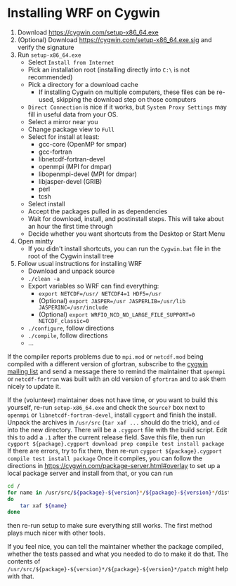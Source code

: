 # Installing WRF on Cygwin

1. Download https://cygwin.com/setup-x86_64.exe
2. (Optional) Download https://cygwin.com/setup-x86_64.exe.sig and verify the signature
3. Run `setup-x86_64.exe`
	- Select `Install from Internet`
	- Pick an installation root (installing directly into `C:\` is not
	  recommended)
	- Pick a directory for a download cache
		- If installing Cygwin on multiple computers, these files can
          be re-used, skipping the download step on those computers
	- `Direct Connection` is nice if it works, but `System Proxy Settings`
	  may fill in useful data from your OS.
	- Select a mirror near you
    - Change package view to `Full`
    - Select for install at least:
		- gcc-core (OpenMP for smpar)
		- gcc-fortran
		- libnetcdf-fortran-devel
		- openmpi (MPI for dmpar)
		- libopenmpi-devel (MPI for dmpar)
		- libjasper-devel (GRIB)
		- perl
		- tcsh
	- Select install
	- Accept the packages pulled in as dependencies
	- Wait for download, install, and postinstall steps.  This will
      take about an hour the first time through
	- Decide whether you want shortcuts from the Desktop or Start Menu
4. Open mintty
   - If you didn't install shortcuts, you can run the `Cygwin.bat`
     file in the root of the Cygwin install tree
5. Follow usual instructions for installing WRF
   - Download and unpack source
   - `./clean -a`
   - Export variables so WRF can find everything:
	 - `export NETCDF=/usr/ NETCDF4=1 HDF5=/usr`
	 - (Optional) `export JASPER=/usr JASPERLIB=/usr/lib JASPERINC=/usr/include`
	 - (Optional) `export WRFIO_NCD_NO_LARGE_FILE_SUPPORT=0 NETCDF_classic=0`
   - `./configure`, follow directions
   - `./compile`, follow directions
   - ...


If the compiler reports problems due to `mpi.mod` or `netcdf.mod`
being compiled with a different version of gfortran, subscribe to the
[cygwin mailing list](https://cygwin.com/lists.html) and send a
message there to remind the maintainer that `openmpi` or
`netcdf-fortran` was built with an old version of `gfortran` and to
ask them nicely to update it.

If the (volunteer) maintainer does not have time, or you want to build
this yourself, re-run `setup-x86_64.exe` and check the `Source?` box
next to `openmpi` or `libnetcdf-fortran-devel`, install `cygport` and
finish the install.  Unpack the archives in `/usr/src` (`tar xaf ...`
should do the trick), and `cd` into the new directory.  There will be
a `.cygport` file with the build script.  Edit this to add a `.1`
after the current release field.  Save this file, then run
`cygport ${package}.cygport download prep compile test install package`
If there are errors, try to fix them, then re-run
`cygport ${package}.cygport compile test install package`
Once it compiles, you can follow the directions in
https://cygwin.com/package-server.html#overlay
to set up a local package server and install from that, or you can run
```bash
cd /
for name in /usr/src/${package}-${version}*/${package}-${version}*/dist/**.tar.xz;
do
    tar xaf ${name}
done
```
then re-run setup to make sure everything still works.
The first method plays much nicer with other tools.

If you feel nice, you can tell the maintainer whether the package
compiled, whether the tests passed and what you needed to do to make
it do that.  The contents of
`/usr/src/${package}-${version}*/${package}-${version}*/patch` might
help with that.
